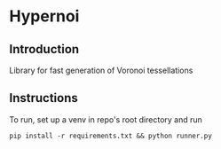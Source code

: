 # Hypernoi
## Introduction
Library for fast generation of Voronoi tessellations 

## Instructions
To run, set up a venv in repo's root directory and run
```
pip install -r requirements.txt && python runner.py
```
